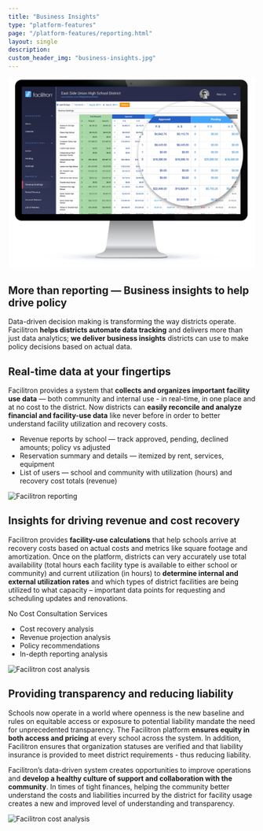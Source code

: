 ```yaml
---
title: "Business Insights"
type: "platform-features"
page: "/platform-features/reporting.html"
layout: single
description:
custom_header_img: "business-insights.jpg"
---
```


<!-- data-reporting-section -->

<div class="row mb-5 px-5 align-items-end">
  <div class="col-lg-6">
    <img class="img-fluid" src="/images/overview/data-reporting-header.jpg" alt="Facilitron Data &amp; Reporting">
  </div>
  <div class="col-lg-6">
    <h2 class="h2-responsive py-3">More than reporting &mdash; Business insights to help drive policy</h2>
    <p>Data-driven decision making is transforming the way districts operate. Facilitron <b>helps districts automate data tracking</b> and delivers more than just data analytics; <b>we deliver business insights</b> districts can use to make policy decisions based on actual data.</p>
  </div>
</div>

<div class="row mb-5 px-5 align-items-end">
  <div class="col-md-7">
      <h2 class="h2-responsive vertical-callout">Real-time data at your fingertips</h2>
      <p>Facilitron provides a system that <b>collects and organizes important facility use data</b> &mdash; both community and internal use - in real-time, in one place and at no cost to the district. Now districts can <b>easily reconcile and analyze financial and facility-use data</b> like never before in order to better understand facility utilization and recovery costs.</p>
      <ul class="f-ul">
        <li>Revenue reports by school &mdash; track approved, pending, declined amounts; policy vs adjusted</li>
        <li>Reservation summary and details &mdash; itemized by rent, services, equipment</li>
        <li>List of users &mdash; school and community with utilization (hours) and recovery cost totals (revenue)</li>
      </ul>
  </div>
  <div class="col-md-5">
    <img src="/images/overview/bi-reports-ipad-iphone.png" alt="Facilitron reporting" class="img-fluid">
  </div>
</div>

<div class="row mb-5 align-items-end">
  <div class="col-md-5 px-5">
    <h2 class="h2-responsive vertical-callout">Insights for driving revenue and cost recovery</h2>
    <p>Facilitron provides <b>facility-use calculations</b> that help schools arrive at recovery costs based on actual costs and metrics like square footage and amortization. Once on the platform, districts can very accurately use total availability (total hours each facility type is available to either school or community) and current utilization (in hours) to <b>determine internal and external utilization rates</b> and which types of district facilities are being utilized to what capacity – important data points for requesting and scheduling updates and renovations.</p>
    <div>
      <p class="f-bullet-title">No Cost Consultation Services</p>
      <ul class="f-ul">
        <li>Cost recovery analysis</li>
        <li>Revenue projection analysis</li>
        <li>Policy recommendations</li>
        <li>In-depth reporting analysis</li>
      </ul>
    </div>
  </div>
  <div class="col-md-7">
    <img src="/images/overview/bi-cost-analysis.jpg" alt="Facilitron cost analysis" class="img-fluid">
  </div>
</div>

<div class="row mb-5 px-5 align-items-center">
  <div class="col-md-6">
    <h2 class="h2-responsive vertical-callout">Providing transparency and reducing liability</h2>
    <p>Schools now operate in a world where openness is the new baseline and rules on equitable access or exposure to potential liability mandate the need for unprecedented transparency. The Facilitron platform <b>ensures equity in both access and pricing</b> at every school across the system. In addition, Facilitron ensures that organization statuses are verified and that liability insurance is provided to meet district requirements - thus reducing liability.</p>
    <p>Facilitron’s data-driven system creates opportunities to improve operations and <b>develop a healthy culture of support and collaboration with the community</b>. In times of tight finances, helping the community better understand the costs and liabilities incurred by the district for facility usage creates a new and improved level of understanding and transparency.</p>
  </div>
  <div class="col-md-6">
    <img src="/images/overview/bi-transparency.jpg" alt="Facilitron cost analysis" class="img-fluid">
  </div>
</div>